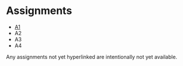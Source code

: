 # Assignments

* [A1](a1.md)
* A2
* A3
* A4

Any assignments not yet hyperlinked are intentionally not yet available.
